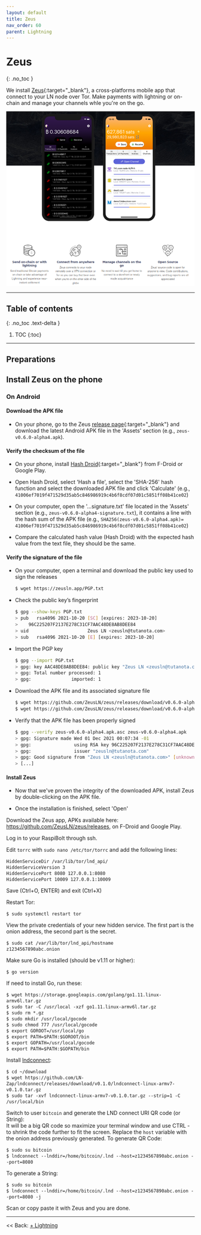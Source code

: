 ```yaml
---
layout: default
title: Zeus
nav_order: 60
parent: Lightning
---
```

<!-- markdownlint-disable MD014 MD022 MD025 MD033 MD040 -->
# Zeus
{: .no_toc }

We install [Zeus](https://zeusln.app/){:target="_blank"}, a cross-platforms mobile app that connect to your LN node over Tor.  Make payments with lightning or on-chain and manage your channels whle you're on the go.

![Zeus](images/zeus.png)

---

## Table of contents
{: .no_toc .text-delta }

1. TOC
{:toc}

---

## Preparations



## Install Zeus on the phone

### On Android

#### Download the APK file

* On your phone, go to the Zeus [release page](https://github.com/ZeusLN/zeus/releases){:target="_blank"} and download the latest Android APK file in the 'Assets' section (e.g., `zeus-v0.6.0-alpha4.apk`).

#### Verify the checksum of the file

* On your phone, install [Hash Droid](https://f-droid.org/en/packages/com.hobbyone.HashDroid/){:target="_blank"} from F-Droid or Google Play.

* Open Hash Droid, select 'Hash a file', select the 'SHA-256' hash function and select the downloaded APK file and click 'Calculate' (e.g., `41006ef7019f471529d35ab5c846986919c4b6f8cdf07d01c5851ff08b41ce02`)

* On your computer, open the '...signature.txt' file located in the 'Assets' section (e.g., `zeus-v0.6.0-alpha4-signature.txt`), it contains a line with the hash sum of the APK file (e.g., `SHA256(zeus-v0.6.0-alpha4.apk)= 41006ef7019f471529d35ab5c846986919c4b6f8cdf07d01c5851ff08b41ce02`)

* Compare the calculated hash value (Hash Droid) with the expected hash value from the text file, they should be the same.

#### Verify the signature of the file

* On your computer, open a terminal and download the public key used to sign the releases

  ```sh
  $ wget https://zeusln.app/PGP.txt
  ```
  
* Check the public key’s fingerprint

  ```sh
  $ gpg --show-keys PGP.txt
  > pub   rsa4096 2021-10-20 [SC] [expires: 2023-10-20]
  >    96C225207F2137E278C31CF7AAC48DE8AB8DEE84
  > uid                      Zeus LN <zeusln@tutanota.com>
  > sub   rsa4096 2021-10-20 [E] [expires: 2023-10-20]
  ```

* Import the PGP key

  ```sh
  $ gpg --import PGP.txt
  > gpg: key AAC48DE8AB8DEE84: public key "Zeus LN <zeusln@tutanota.com>" imported
  > gpg: Total number processed: 1
  > gpg:               imported: 1
  ```

* Download the APK file and its associated signature file

  ```sh
  $ wget https://github.com/ZeusLN/zeus/releases/download/v0.6.0-alpha4/zeus-v0.6.0-alpha4.apk
  $ wget https://github.com/ZeusLN/zeus/releases/download/v0.6.0-alpha4/zeus-v0.6.0-alpha4.apk.asc
  ```
  
* Verify that the APK file has been properly signed

   ```sh
   $ gpg --verify zeus-v0.6.0-alpha4.apk.asc zeus-v0.6.0-alpha4.apk
   > gpg: Signature made Wed 01 Dec 2021 00:07:34 -01
   > gpg:                using RSA key 96C225207F2137E278C31CF7AAC48DE8AB8DEE84
   > gpg:                issuer "zeusln@tutanota.com"
   > gpg: Good signature from "Zeus LN <zeusln@tutanota.com>" [unknown]
   > [...]
   ```
   
#### Install Zeus

* Now that we've proven the integrity of the downloaded APK, install Zeus by double-clicking on the APK file.

* Once the installation is finished, select 'Open'



Download the Zeus app, APKs available here: https://github.com/ZeusLN/zeus/releases, 
on F-Droid and Google Play.

Log in to your RaspiBolt through ssh.

Edit `torrc` with `sudo nano /etc/tor/torrc` and add the following lines:
```
HiddenServiceDir /var/lib/tor/lnd_api/
HiddenServiceVersion 3
HiddenServicePort 8080 127.0.0.1:8080
HiddenServicePort 10009 127.0.0.1:10009
```
Save (Ctrl+O, ENTER) and exit (Ctrl+X)

Restart Tor:
```
$ sudo systemctl restart tor
```

View the private credentials of your new hidden service. The first part is the onion address, the second part is the secret.
```
$ sudo cat /var/lib/tor/lnd_api/hostname
z1234567890abc.onion
```

Make sure Go is installed (should be v1.11 or higher):  
```
$ go version 
```
If need to install Go, run these:

```
$ wget https://storage.googleapis.com/golang/go1.11.linux-armv6l.tar.gz
$ sudo tar -C /usr/local -xzf go1.11.linux-armv6l.tar.gz
$ sudo rm *.gz
$ sudo mkdir /usr/local/gocode
$ sudo chmod 777 /usr/local/gocode
$ export GOROOT=/usr/local/go
$ export PATH=$PATH:$GOROOT/bin
$ export GOPATH=/usr/local/gocode
$ export PATH=$PATH:$GOPATH/bin
```

Install [lndconnect](https://github.com/LN-Zap/lndconnect):
```
$ cd ~/download
$ wget https://github.com/LN-Zap/lndconnect/releases/download/v0.1.0/lndconnect-linux-armv7-v0.1.0.tar.gz
$ sudo tar -xvf lndconnect-linux-armv7-v0.1.0.tar.gz --strip=1 -C /usr/local/bin
```
Switch to user `bitcoin` and generate the LND connect URI QR code (or String):  
It will be a big QR code so maximize your terminal window and use CTRL - to shrink the code further to fit the screen.
Replace the `host` variable with the onion address previously generated.
To generate QR Code:
```
$ sudo su bitcoin
$ lndconnect --lnddir=/home/bitcoin/.lnd --host=z1234567890abc.onion --port=8080
```
To generate a String:
```
$ sudo su bitcoin
$ lndconnect --lnddir=/home/bitcoin/.lnd --host=z1234567890abc.onion --port=8080 -j
```
Scan or copy paste it with Zeus and you are done.

------

<< Back: [+ Lightning](index.md)
